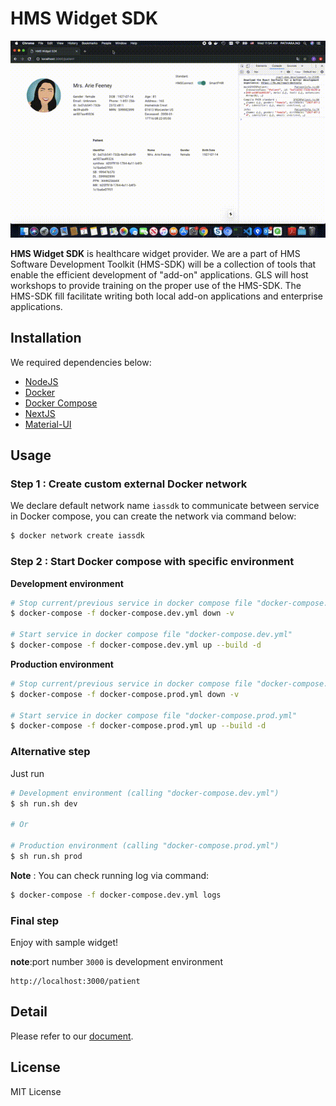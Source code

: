 # **HMS Widget SDK**

![HMS Widget SDK](./app/assets/hms-widget-sdk.gif)

<span style="text-align:center"><strong>HMS Widget SDK</strong> is healthcare widget provider. We are a part of HMS Software Development Toolkit (HMS-SDK) will be a collection of tools that enable the efficient development of "add-on" applications. 
GLS will host workshops to provide training on the proper use of the HMS-SDK. 
The HMS-SDK fill facilitate writing both local add-on applications and enterprise applications.</span>

## **Installation**

We required dependencies below:

 - [NodeJS](https://nodejs.org/en/download/)
 - [Docker](https://docs.docker.com/install/)
 - [Docker Compose](https://docs.docker.com/compose/install/)
 - [NextJS](https://nextjs.org/docs)
 - [Material-UI](https://material-ui.com/)

## **Usage**

### **Step 1 : Create custom external Docker network**

We declare default network name `iassdk` to communicate between service in Docker compose, you can create the network via command below:

```bash
$ docker network create iassdk
```

### **Step 2 : Start Docker compose with specific environment**

**Development environment**

```bash
# Stop current/previous service in docker compose file "docker-compose.dev.yml"
$ docker-compose -f docker-compose.dev.yml down -v

# Start service in docker compose file "docker-compose.dev.yml"
$ docker-compose -f docker-compose.dev.yml up --build -d
```

**Production environment**

```bash
# Stop current/previous service in docker compose file "docker-compose.prod.yml"
$ docker-compose -f docker-compose.prod.yml down -v

# Start service in docker compose file "docker-compose.prod.yml"
$ docker-compose -f docker-compose.prod.yml up --build -d
```

### **Alternative step**

Just run

```bash
# Development environment (calling "docker-compose.dev.yml")
$ sh run.sh dev

# Or 

# Production environment (calling "docker-compose.prod.yml")
$ sh run.sh prod
```

**Note** : You can check running log via command:
```bash
$ docker-compose -f docker-compose.dev.yml logs
```

### **Final step**

Enjoy with sample widget!

**note**:port number `3000` is development environment

```http
http://localhost:3000/patient
```

## **Detail**

Please refer to our [document](https://hmsconnect.github.io/hms-widget-sdk).

## License

MIT License
